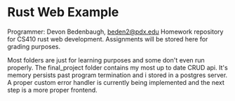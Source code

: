 # Rust Web Example
Programmer: Devon Bedenbaugh, beden2@pdx.edu
Homework repository for CS410 rust web development. Assignments will be stored here for grading purposes.  

Most folders are just for learning purposes and some don't even run properly.
The final_project folder contains my most up to date CRUD api. It's memory persists
past program termination and i stored in a postgres server. A proper custom error handler
is currently being implemented and the next step is a more proper frontend. 

